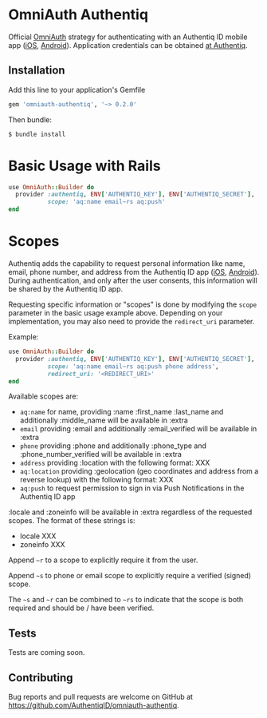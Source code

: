 # OmniAuth Authentiq

Official [OmniAuth](https://github.com/omniauth/omniauth/wiki) strategy for authenticating with an  Authentiq ID mobile app ([iOS](https://itunes.apple.com/us/app/authentiq-id/id964932341),  [Android](https://play.google.com/store/apps/details?id=com.authentiq.authentiqid)).
Application credentials can be obtained [at Authentiq](https://www.authentiq.com/register/?utm_source=github&utm_medium=readme&utm_campaign=omniauth).

## Installation

Add this line to your application's Gemfile

```ruby
gem 'omniauth-authentiq', '~> 0.2.0'
```

Then bundle:

    $ bundle install

# Basic Usage with Rails

```ruby
use OmniAuth::Builder do
  provider :authentiq, ENV['AUTHENTIQ_KEY'], ENV['AUTHENTIQ_SECRET'],
           scope: 'aq:name email~rs aq:push'
end
```

# Scopes

Authentiq adds the capability to request personal information like name, email, phone number, and address from the Authentiq ID app ([iOS](https://itunes.apple.com/us/app/authentiq-id/id964932341),  [Android](https://play.google.com/store/apps/details?id=com.authentiq.authentiqid)).
During authentication, and only after the user consents, this information will be shared by the Authentiq ID app.

Requesting specific information or "scopes" is done by modifying the `scope` parameter in the basic usage example above.
Depending on your implementation, you may also need to provide the `redirect_uri` parameter. 

Example:
```ruby
use OmniAuth::Builder do
  provider :authentiq, ENV['AUTHENTIQ_KEY'], ENV['AUTHENTIQ_SECRET'], 
           scope: 'aq:name email~rs aq:push phone address',
           redirect_uri: '<REDIRECT_URI>'
end
```

Available scopes are: 
- `aq:name` for name, providing :name :first_name :last_name and additionally :middle_name will be available in :extra
- `email` providing :email and additionally :email_verified will be available in :extra
- `phone` providing :phone and additionally :phone_type and :phone_number_verified will be available in :extra
- `address` providing :location with the following format: XXX
- `aq:location` providing :geolocation (geo coordinates and address from a reverse lookup) with the following format: XXX
- `aq:push` to request permission to sign in via Push Notifications in the Authentiq ID app

:locale and :zoneinfo will be available in :extra regardless of the requested scopes. The format of these strings is:
- locale XXX
- zoneinfo XXX

Append `~r` to a scope to explicitly require it from the user.

Append `~s` to phone or email scope to explicitly require a verified (signed) scope.

The `~s` and `~r` can be combined to `~rs` to indicate that the scope is both required and should be / have been verified.


## Tests

Tests are coming soon.

## Contributing

Bug reports and pull requests are welcome on GitHub at https://github.com/AuthentiqID/omniauth-authentiq.
